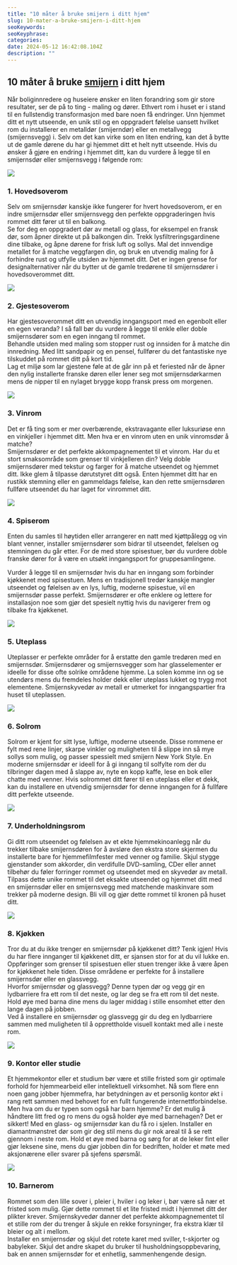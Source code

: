 ```yaml
---
title: "10 måter å bruke smijern i ditt hjem"
slug: 10-mater-a-bruke-smijern-i-ditt-hjem
seoKeywords: 
seoKeyphrase: 
categories: 
date: 2024-05-12 16:42:08.104Z 
description: ""
---
```


## 10 måter å bruke [smijern](https://www.s-glass.no/smijernsdor/) i ditt hjem

Når boliginnredere og huseiere ønsker en liten forandring som gir store resultater, ser de på to ting - maling og dører. Ethvert rom i huset er i stand til en fullstendig transformasjon med bare noen få endringer. Unn hjemmet ditt et nytt utseende, en unik stil og en oppgradert følelse uansett hvilket rom du installerer en metalldør (smijerndør) eller en metallvegg (smijernsvegg) i. Selv om det kan virke som en liten endring, kan det å bytte ut de gamle dørene du har gi hjemmet ditt et helt nytt utseende. Hvis du ønsker å gjøre en endring i hjemmet ditt, kan du vurdere å legge til en smijernsdør eller smijernsvegg i følgende rom:



![](https://cdn.sanity.io/images/csbn9wp4/transformed-data/a65e339e4630ddc732c15d65083e31216046d950-999x800.jpg)

### 1. Hovedsoverom

Selv om smijernsdør kanskje ikke fungerer for hvert hovedsoverom, er en indre smijernsdør eller smijernsvegg den perfekte oppgraderingen hvis rommet ditt fører ut til en balkong.  
Se for deg en oppgradert dør av metall og glass, for eksempel en fransk dør, som åpner direkte ut på balkongen din. Trekk lysfiltreringsgardinene dine tilbake, og åpne dørene for frisk luft og sollys. Mal det innvendige metallet for å matche veggfargen din, og bruk en utvendig maling for å forhindre rust og utfylle utsiden av hjemmet ditt. Det er ingen grense for designalternativer når du bytter ut de gamle tredørene til smijernsdører i hovedsoverommet ditt.



![](https://cdn.sanity.io/images/csbn9wp4/transformed-data/713b1f48dc395555a2f80f5d22f0513cd1320ff1-1002x800.jpg)

### 2. Gjestesoverom

Har gjestesoverommet ditt en utvendig inngangsport med en egenbolt eller en egen veranda? I så fall bør du vurdere å legge til enkle eller doble smijernsdører som en egen inngang til rommet.  
Behandle utsiden med maling som stopper rust og innsiden for å matche din innredning. Med litt sandpapir og en pensel, fullfører du det fantastiske nye tilskuddet på rommet ditt på kort tid.  
Lag et miljø som lar gjestene føle at de går inn på et feriested når de åpner den nylig installerte franske døren eller lener seg mot smijernsdørkarmen mens de nipper til en nylaget brygge kopp fransk press om morgenen.



![](https://cdn.sanity.io/images/csbn9wp4/transformed-data/28b8e2484c3d20750efa334ec6cbdc3bd84b9a49-931x707.png)

### 3. Vinrom

Det er få ting som er mer overbærende, ekstravagante eller luksuriøse enn en vinkjeller i hjemmet ditt. Men hva er en vinrom uten en unik vinromsdør å matche?  
Smijernsdører er det perfekte akkompagnementet til et vinrom. Har du et stort smaksområde som grenser til vinkjelleren din? Velg doble smijernsdører med tekstur og farger for å matche utseendet og hjemmet ditt. Ikke glem å tilpasse dørutstyret ditt også. Enten hjemmet ditt har en rustikk stemning eller en gammeldags følelse, kan den rette smijernsdøren fullføre utseendet du har laget for vinrommet ditt.



![](https://cdn.sanity.io/images/csbn9wp4/transformed-data/229e2c662b823e4ba57b29db7d27ab376a30316d-999x800.jpg)

### 4. Spiserom

Enten du samles til høytiden eller arrangerer en natt med kjøttpålegg og vin blant venner, installer smijernsdører som bidrar til utseendet, følelsen og stemningen du går etter. For de med store spisestuer, bør du vurdere doble franske dører for å være en utsøkt inngangsport for gruppesamlingene.

Vurder å legge til en smijernsdør hvis du har en inngang som forbinder kjøkkenet med spisestuen. Mens en tradisjonell tredør kanskje mangler utseendet og følelsen av en lys, luftig, moderne spisestue, vil en smijernsdør passe perfekt. Smijernsdører er ofte enklere og lettere for installasjon noe som gjør det spesielt nyttig hvis du navigerer frem og tilbake fra kjøkkenet.



![](https://cdn.sanity.io/images/csbn9wp4/transformed-data/4443befac46f94a432476ca5e106b2adb0da4c8f-914x609.png)

### 5. Uteplass

Uteplasser er perfekte områder for å erstatte den gamle tredøren med en smijernsdør. Smijernsdører og smijernsvegger som har glasselementer er ideelle for disse ofte solrike områdene hjemme. La solen komme inn og se utendørs mens du fremdeles holder dekk eller uteplass lukket og trygg mot elementene. Smijernskyvedør av metall er utmerket for inngangspartier fra huset til uteplassen.



![](https://cdn.sanity.io/images/csbn9wp4/transformed-data/dba9a9aa56e613afe707d5cb66888b67580443b1-1000x800.jpg)

### 6. Solrom

Solrom er kjent for sitt lyse, luftige, moderne utseende. Disse rommene er fylt med rene linjer, skarpe vinkler og muligheten til å slippe inn så mye sollys som mulig, og passer spessielt med smijern New York Style. En moderne smijernsdør er ideell for å gi inngang til solfylte rom der du tilbringer dagen med å slappe av, nyte en kopp kaffe, lese en bok eller chatte med venner. Hvis solrommet ditt fører til en uteplass eller et dekk, kan du installere en utvendig smijernsdør for denne inngangen for å fullføre ditt perfekte utseende.



![](https://cdn.sanity.io/images/csbn9wp4/transformed-data/fc671d15e65ddf07143957755bccaaa1d2480125-1003x800.jpg)

### 7. Underholdningsrom

Gi ditt rom utseendet og følelsen av et ekte hjemmekinoanlegg når du trekker tilbake smijernsdøren for å avsløre den ekstra store skjermen du installerte bare for hjemmefilmfester med venner og familie. Skjul stygge gjenstander som akkorder, din verdifulle DVD-samling, CDer eller annet tilbehør du føler forringer rommet og utseendet med en skyvedør av metall. Tilpass dette unike rommet til det eksakte utseendet og hjemmet ditt med en smijernsdør eller en smijernsvegg med matchende maskinvare som trekker på moderne design. Bli vill og gjør dette rommet til kronen på huset ditt.



![](https://cdn.sanity.io/images/csbn9wp4/transformed-data/229e2c662b823e4ba57b29db7d27ab376a30316d-999x800.jpg)

### 8. Kjøkken

Tror du at du ikke trenger en smijernsdør på kjøkkenet ditt? Tenk igjen! Hvis du har flere innganger til kjøkkenet ditt, er sjansen stor for at du vil lukke en. Oppføringer som grenser til spisestuen eller stuen trenger ikke å være åpen for kjøkkenet hele tiden. Disse områdene er perfekte for å installere smijernsdør eller en glassvegg.  
Hvorfor smijernsdør og glassvegg? Denne typen dør og vegg gir en lydbarriere fra ett rom til det neste, og lar deg se fra ett rom til det neste. Hold øye med barna dine mens du lager middag i stille ensomhet etter den lange dagen på jobben.  
Ved å installere en smijernsdør og glassvegg gir du deg en lydbarriere sammen med muligheten til å opprettholde visuell kontakt med alle i neste rom.



![](https://cdn.sanity.io/images/csbn9wp4/transformed-data/90b9a8786542668b0740281349682a2077d2488c-992x662.png)

### 9. Kontor eller studie

Et hjemmekontor eller et studium bør være et stille fristed som gir optimale forhold for hjemmearbeid eller intellektuell virksomhet. Nå som flere enn noen gang jobber hjemmefra, har betydningen av et personlig kontor økt i rang rett sammen med behovet for en fullt fungerende internettforbindelse. Men hva om du er typen som også har barn hjemme? Er det mulig å håndtere litt fred og ro mens du også holder øye med barnehagen? Det er sikkert! Med en glass- og smijernsdør kan du få ro i sjelen. Installer en diamantmønstret dør som gir deg stil mens du gir nok areal til å se rett gjennom i neste rom. Hold et øye med barna og sørg for at de leker fint eller gjør leksene sine, mens du gjør jobben din for bedriften, holder et møte med aksjonærene eller svarer på sjefens spørsmål.



![](https://cdn.sanity.io/images/csbn9wp4/transformed-data/74bdacd38bc58b18c3f9a1115adf8c1bf7da13ee-1198x800.png)

### 10. Barnerom

Rommet som den lille sover i, pleier i, hviler i og leker i, bør være så nær et fristed som mulig. Gjør dette rommet til et lite fristed midt i hjemmet ditt der plikter krever. Smijernskyvedør danner det perfekte akkompagnementet til et stille rom der du trenger å skjule en rekke forsyninger, fra ekstra klær til bleier og alt i mellom.  
Installer en smijernsdør og skjul det rotete karet med sviller, t-skjorter og babyleker. Skjul det andre skapet du bruker til husholdningsoppbevaring, bak en annen smijernsdør for et enhetlig, sammenhengende design.
